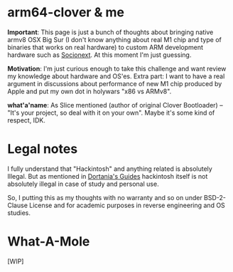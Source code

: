 # arm64-clover & me
__Important__: This page is just a bunch of thoughts about bringing native armv8 OSX Big Sur (I don't know anything about real M1 chip and type of binaries that works on real hardware) to custom ARM development hardware such as [Socionext](https://www.96boards.org/product/developerbox/). At this moment I'm just guessing.

__Motivation__: I'm just curious enough to take this challenge and want review my knowledge about hardware and OS'es. Extra part: I want to have a real argument in discussions about performance of new M1 chip produced by Apple and put my own dot in holywars "x86 vs ARMv8".

__what'a'name__: As Slice mentioned (author of original Clover Bootloader) – "It's your project, so deal with it on your own". Maybe it's some kind of respect, IDK.

# Legal notes
I fully understand that "Hackintosh" and anything related is absolutely Illegal. But as mentioned in [Dortania's Guides](https://dortania.github.io/OpenCore-Install-Guide/why-oc.html#legality-of-hackintoshing) hackintosh itself is not absolutely illegal in case of study and personal use.

So, I putting this as my thoughts with no warranty and so on under BSD-2-Clause License and for academic purposes in reverse engineering and OS studies.

# What-A-Mole
[WIP]



